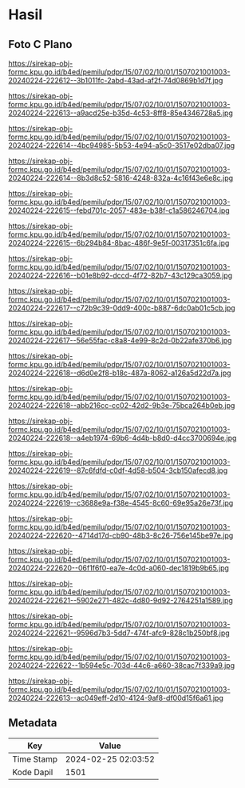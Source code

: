 # Hasil

## Foto C Plano

https://sirekap-obj-formc.kpu.go.id/b4ed/pemilu/pdpr/15/07/02/10/01/1507021001003-20240224-222612--3b1011fc-2abd-43ad-af2f-74d0869b1d7f.jpg

https://sirekap-obj-formc.kpu.go.id/b4ed/pemilu/pdpr/15/07/02/10/01/1507021001003-20240224-222613--a9acd25e-b35d-4c53-8ff8-85e4346728a5.jpg

https://sirekap-obj-formc.kpu.go.id/b4ed/pemilu/pdpr/15/07/02/10/01/1507021001003-20240224-222614--4bc94985-5b53-4e94-a5c0-3517e02dba07.jpg

https://sirekap-obj-formc.kpu.go.id/b4ed/pemilu/pdpr/15/07/02/10/01/1507021001003-20240224-222614--8b3d8c52-5816-4248-832a-4c16f43e6e8c.jpg

https://sirekap-obj-formc.kpu.go.id/b4ed/pemilu/pdpr/15/07/02/10/01/1507021001003-20240224-222615--febd701c-2057-483e-b38f-c1a586246704.jpg

https://sirekap-obj-formc.kpu.go.id/b4ed/pemilu/pdpr/15/07/02/10/01/1507021001003-20240224-222615--6b294b84-8bac-486f-9e5f-00317351c6fa.jpg

https://sirekap-obj-formc.kpu.go.id/b4ed/pemilu/pdpr/15/07/02/10/01/1507021001003-20240224-222616--b01e8b92-dccd-4f72-82b7-43c129ca3059.jpg

https://sirekap-obj-formc.kpu.go.id/b4ed/pemilu/pdpr/15/07/02/10/01/1507021001003-20240224-222617--c72b9c39-0dd9-400c-b887-6dc0ab01c5cb.jpg

https://sirekap-obj-formc.kpu.go.id/b4ed/pemilu/pdpr/15/07/02/10/01/1507021001003-20240224-222617--56e55fac-c8a8-4e99-8c2d-0b22afe370b6.jpg

https://sirekap-obj-formc.kpu.go.id/b4ed/pemilu/pdpr/15/07/02/10/01/1507021001003-20240224-222618--d6d0e2f8-b18c-487a-8062-a126a5d22d7a.jpg

https://sirekap-obj-formc.kpu.go.id/b4ed/pemilu/pdpr/15/07/02/10/01/1507021001003-20240224-222618--abb216cc-cc02-42d2-9b3e-75bca264b0eb.jpg

https://sirekap-obj-formc.kpu.go.id/b4ed/pemilu/pdpr/15/07/02/10/01/1507021001003-20240224-222618--a4eb1974-69b6-4d4b-b8d0-d4cc3700694e.jpg

https://sirekap-obj-formc.kpu.go.id/b4ed/pemilu/pdpr/15/07/02/10/01/1507021001003-20240224-222619--87c6fdfd-c0df-4d58-b504-3cb150afecd8.jpg

https://sirekap-obj-formc.kpu.go.id/b4ed/pemilu/pdpr/15/07/02/10/01/1507021001003-20240224-222619--c3688e9a-f38e-4545-8c60-69e95a26e73f.jpg

https://sirekap-obj-formc.kpu.go.id/b4ed/pemilu/pdpr/15/07/02/10/01/1507021001003-20240224-222620--4714d17d-cb90-48b3-8c26-756e145be97e.jpg

https://sirekap-obj-formc.kpu.go.id/b4ed/pemilu/pdpr/15/07/02/10/01/1507021001003-20240224-222620--06f1f6f0-ea7e-4c0d-a060-dec1819b9b65.jpg

https://sirekap-obj-formc.kpu.go.id/b4ed/pemilu/pdpr/15/07/02/10/01/1507021001003-20240224-222621--5902e271-482c-4d80-9d92-2764251a1589.jpg

https://sirekap-obj-formc.kpu.go.id/b4ed/pemilu/pdpr/15/07/02/10/01/1507021001003-20240224-222621--9596d7b3-5dd7-474f-afc9-828c1b250bf8.jpg

https://sirekap-obj-formc.kpu.go.id/b4ed/pemilu/pdpr/15/07/02/10/01/1507021001003-20240224-222622--1b594e5c-703d-44c6-a660-38cac7f339a9.jpg

https://sirekap-obj-formc.kpu.go.id/b4ed/pemilu/pdpr/15/07/02/10/01/1507021001003-20240224-222613--ac049eff-2d10-4124-9af8-df00d15f6a61.jpg


## Metadata

| Key        | Value               |
| ---------- | ------------------- |
| Time Stamp | 2024-02-25 02:03:52 |
| Kode Dapil | 1501                |



